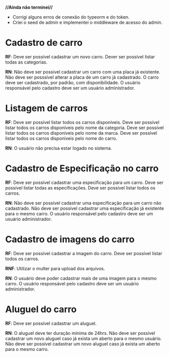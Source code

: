 
**//Ainda não terminei//**
 - Corrigi alguns erros de conexão do typeorm e do token.
 - Criei o seed de admin e implementei o middleware de acesso do admin.


# Cadastro de carro

**RF**:
Deve ser possível cadastrar um novo carro.
Dever ser possível listar todas as categorias.

**RN**:
Não deve ser possível cadastrar um carro com uma placa já existente.
Não deve ser posssível alterar a placa de um carro já cadastrado.
O carro deve ser cadastrado, por padrão, com disponibilidade.
O usuário responsável pelo cadastro deve ser um usuário administrador.

# Listagem de carros

**RF**:
Deve ser possível listar todos os carros disponíveis.
Deve ser possível listar todos os carros disponíveis pelo nome da categoria.
Deve ser possível listar todos os carros disponíveis pelo nome da marca.
Deve ser possível listar todos os carros disponíveis pelo nome do carro.

**RN**:
O usuário não precisa estar logado no sistema.

# Cadastro de Especificação no carro

**RF**:
Deve ser possível cadastrar uma especificação para um carro.
Deve ser possível listar todas as especificações.
Deve ser possível listar todos os carros.

**RN**:
Não deve ser possível cadastrar uma especificação para um carro não cadastrado.
Não deve ser possível cadastrar uma especificação já existente para o mesmo carro.
O usuário responsável pelo cadastro deve ser um usuário administrador.

# Cadastro de imagens do carro

**RF**:
Deve ser possível cadastrar a imagem do carro.
Deve ser possível listar todos os carros.

**RNF**:
Utilizar o multer para upload dos arquivos.

**RN**:
O usuário deve poder cadastrar mais de uma imagem para o mesmo carro.
O usuário responsável pelo cadastro deve ser um usuário administrador.

# Aluguel do carro

**RF**:
Deve ser possível cadastrar um aluguel.

**RN**:
O aluguel deve ter duração mínima de 24hrs.
Não deve ser possível cadastrar um novo aluguel caso já exista um aberto para o mesmo usuário.
Não deve ser possível cadastrar um novo aluguel caso já exista um aberto para o mesmo carro.


